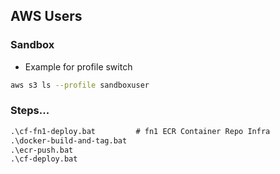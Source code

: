 
## AWS Users

### Sandbox

* Example for profile switch

```bash
aws s3 ls --profile sandboxuser
```

### Steps...

```bat
.\cf-fn1-deploy.bat         # fn1 ECR Container Repo Infra
.\docker-build-and-tag.bat
.\ecr-push.bat
.\cf-deploy.bat
```